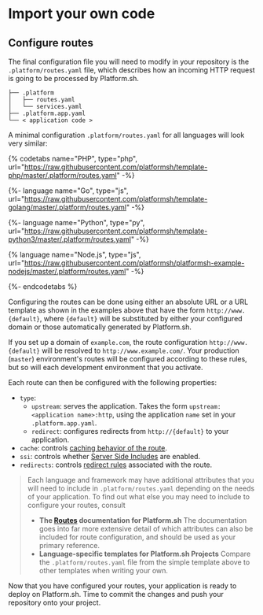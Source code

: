 # Import your own code

## Configure routes

The final configuration file you will need to modify in your repository is the `.platform/routes.yaml` file, which describes how an incoming HTTP request is going to be processed by Platform.sh.
    
```.
├── .platform
│   ├── routes.yaml
│   └── services.yaml
├── .platform.app.yaml
└── < application code >
```

A minimal configuration `.platform/routes.yaml` for all languages will look very similar:

{% codetabs name="PHP", type="php", url="https://raw.githubusercontent.com/platformsh/template-php/master/.platform/routes.yaml" -%}

{%- language name="Go", type="js", url="https://raw.githubusercontent.com/platformsh/template-golang/master/.platform/routes.yaml" -%}

{%- language name="Python", type="py", url="https://raw.githubusercontent.com/platformsh/template-python3/master/.platform/routes.yaml" -%}

{% language name="Node.js", type="js", url="https://raw.githubusercontent.com/platformsh/platformsh-example-nodejs/master/.platform/routes.yaml" -%}

{%- endcodetabs %}

Configuring the routes can be done using either an absolute URL or a URL template as shown in the examples above that have the form `http://www.{default}`, where `{default}` will be substituted by either your configured domain or those automatically generated by Platform.sh. 

If you set up a domain of `example.com`, the route configuration `http://www.{default}` will be resolved to `http://www.example.com/`. Your production (`master`) environment's routes will be configured according to these rules, but so will each development environment that you activate.

Each route can then be configured with the following properties:

  * `type`:
      * `upstream`: serves the application. Takes the form `upstream: <application name>:http`, using the application `name` set in your `.platform.app.yaml`.
      * `redirect`: configures redirects from `http://{default}` to your application.
  * `cache`: controls [caching behavior of the route](/configuration/routes/cache.md).
  * `ssi`: controls whether [Server Side Includes](/configuration/routes/ssi.md) are enabled.
  * `redirects`: controls [redirect rules](/configuration/routes/redirects.html) associated with the route.

> Each language and framework may have additional attributes that you will need to include in `.platform/routes.yaml` depending on the needs of your application. To find out what else you may need to include to configure your routes, consult
> 
> * **The [Routes](/configuration/services.md) documentation for Platform.sh**
>    The documentation goes into far more extensive detail of which attributes can also be included for route configuration, and should be used as your primary reference.   
> * **Language-specific templates for Platform.sh Projects** 
>    Compare the `.platform/routes.yaml` file from the simple template above to other templates when writing your own.

Now that you have configured your routes, your application is ready to deploy on Platform.sh. Time to commit the changes and push your repository onto your project.  

<div id = "buttons"></div>

<script>
    var navNextText = "I have configured my routes";
    var navButtons = {type: "navigation", prev: getPathObj("prev"), next: getPathObj("next", navNextText), div: "buttons"};
    makeButton(navButtons);
</script>
